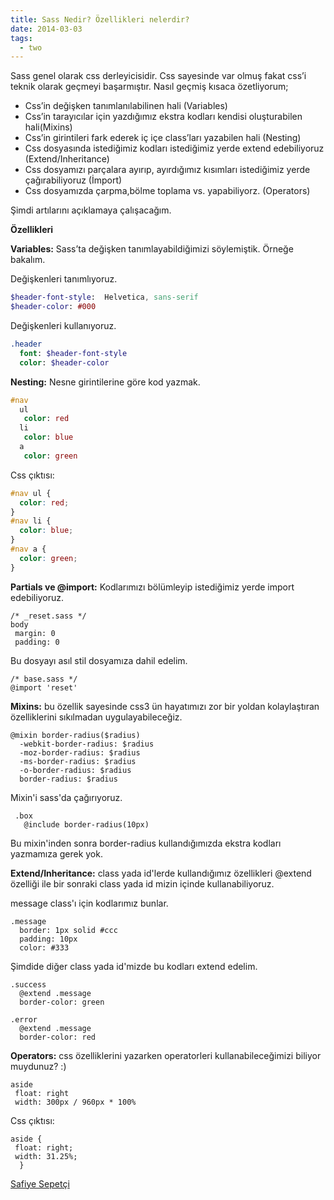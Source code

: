 ```yaml
---
title: Sass Nedir? Özellikleri nelerdir?
date: 2014-03-03
tags:
  - two
---
```


Sass genel olarak css derleyicisidir. Css sayesinde var olmuş fakat css’i teknik olarak geçmeyi başarmıştır. Nasıl geçmiş kısaca özetliyorum;

* Css’in değişken tanımlanılabilinen hali (Variables)
* Css’in tarayıcılar için yazdığımız ekstra kodları kendisi oluşturabilen hali(Mixins)
* Css’in girintileri fark ederek iç içe class’ları yazabilen hali (Nesting)
* Css dosyasında istediğimiz kodları istediğimiz yerde extend edebiliyoruz (Extend/Inheritance)
* Css dosyamızı parçalara ayırıp, ayırdığımız kısımları istediğimiz yerde çağırabiliyoruz (İmport)
* Css dosyamızda çarpma,bölme toplama vs. yapabiliyorz. (Operators)

Şimdi artılarını açıklamaya çalışacağım.

**Özellikleri**

**Variables:** Sass’ta değişken tanımlayabildiğimizi söylemiştik. Örneğe bakalım.

Değişkenleri tanımlıyoruz.

```sass
$header-font-style:  Helvetica, sans-serif
$header-color: #000
```

Değişkenleri kullanıyoruz.

```sass
.header
  font: $header-font-style
  color: $header-color
```

**Nesting:** Nesne girintilerine göre kod yazmak.

```sass
#nav
  ul
   color: red
  li
   color: blue
  a
   color: green
```

Css çıktısı:

```css
#nav ul {
  color: red;
}
#nav li {
  color: blue;
}
#nav a {
  color: green;
}
```

**Partials ve @import:** Kodlarımızı bölümleyip istediğimiz yerde import edebiliyoruz.

    /* _reset.sass */
    body
     margin: 0
     padding: 0


Bu dosyayı asıl stil dosyamıza dahil edelim.

    /* base.sass */
    @import 'reset'


**Mixins:** bu özellik sayesinde css3 ün hayatımızı zor bir yoldan kolaylaştıran özelliklerini sıkılmadan uygulayabileceğiz.

    @mixin border-radius($radius)
      -webkit-border-radius: $radius
      -moz-border-radius: $radius
      -ms-border-radius: $radius
      -o-border-radius: $radius
      border-radius: $radius


Mixin'i sass'da çağırıyoruz.

     .box
       @include border-radius(10px)


Bu mixin'inden sonra border-radius kullandığımızda ekstra kodları yazmamıza gerek yok.

**Extend/Inheritance:** class yada id'lerde kullandığımız özellikleri @extend özelliği ile bir sonraki class yada id mizin içinde kullanabiliyoruz.

message class'ı için kodlarımız bunlar.

    .message
      border: 1px solid #ccc
      padding: 10px
      color: #333


Şimdide diğer class yada id'mizde bu kodları extend edelim.

    .success
      @extend .message
      border-color: green

    .error
      @extend .message
      border-color: red


**Operators:** css özelliklerini yazarken operatorleri kullanabileceğimizi biliyor muydunuz? :)

    aside
     float: right
     width: 300px / 960px * 100%


Css çıktısı:

    aside {
     float: right;
     width: 31.25%;
      }

[Safiye Sepetçi](http://twitter.com/safiyesepetci)